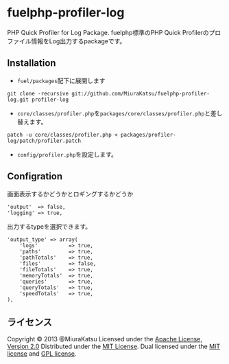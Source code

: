 fuelphp-profiler-log
====================
PHP Quick Profiler for Log Package.
fuelphp標準のPHP Quick Profilerのプロファイル情報をLog出力するpackageです。  

Installation
------
+ `fuel/packages`配下に展開します

 `git clone -recursive git://github.com/MiuraKatsu/fuelphp-profiler-log.git profiler-log`

+ `core/classes/profiler.php`を`packages/core/classes/profiler.php`と差し替えます。

 `patch -u core/classes/profiler.php < packages/profiler-log/patch/profiler.patch`

+ `config/profiler.php`を設定します。

Configration
------
画面表示するかどうかとロギングするかどうか

	'output'  => false,
	'logging' => true,

出力するtypeを選択できます。

	'output_type' => array(
		'logs'			=> true,
		'paths'			=> true,
		'pathTotals'	=> true,
		'files'			=> false,
		'fileTotals'	=> true,
		'memoryTotals'	=> true,
		'queries'		=> true,
		'queryTotals'	=> true,
		'speedTotals'	=> true,
	),


ライセンス
----------
Copyright &copy; 2013 @MiuraKatsu
Licensed under the [Apache License, Version 2.0][Apache]
Distributed under the [MIT License][mit].
Dual licensed under the [MIT license][MIT] and [GPL license][GPL].
 
[Apache]: http://www.apache.org/licenses/LICENSE-2.0
[MIT]: http://www.opensource.org/licenses/mit-license.php
[GPL]: http://www.gnu.org/licenses/gpl.html

